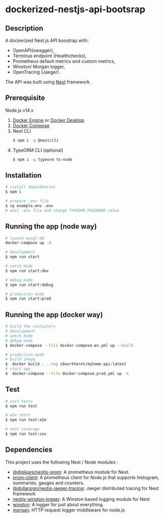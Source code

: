 # dockerized-nestjs-api-bootsrap

## Description
A dockerized Nest.js API boostrap with:
* OpenAPI(swagger),
* Terminus endpoint (Healthchecks),
* Prometheus default metrics and custom metrics,
* Winston/ Morgan logger,
* OpenTracing (Jaeger) .

The API was built using [Nest](https://github.com/nestjs/nest) framework.

## Prerequisite

Node.js v14.x

1. [Docker Engine](https://docs.docker.com/engine/install/) or [Docker Desktop](https://docs.docker.com/desktop/)
1. [Docker Compose](https://docs.docker.com/compose/install/)
1.  Nest CLI 
    ```bash
    $ npm i -g @nest/cli
    ```
1.  TypeORM CLI (optional) 
    ```bash
    $ npm i -g typeorm ts-node
    ```

## Installation

```bash
# install dependencies
$ npm i

# prepare .env file
$ cp example.env .env
# edit .env file and change TYPEORM_PASSWORD value
```

## Running the app (node way)

```bash
# launch mysql DB
docker-compose up -d

# development
$ npm run start

# watch mode
$ npm run start:dev

# debug mode
$ npm run start:debug

# production mode
$ npm run start:prod
```

## Running the app (docker way)

```bash
# build the containers
# development
# watch mode
# debug mode
$ docker-compose --file docker-compose.ev.yml up --build

# production mode
# build image
$  docker build . --tag cbeurtheret/myhome-api:latest
# start app
$  docker-compose --file docker-compose.prod.yml up -d
```

## Test

```bash
# unit tests
$ npm run test

# e2e tests
$ npm run test:e2e

# test coverage
$ npm run test:cov
```

## Dependencies

This project uses the following Nest / Node modules :
* [@digikare/nestjs-prom](https://www.npmjs.com/package/@digikare/nestjs-prom): A prometheus module for Nest.
* [prom-client](https://www.npmjs.com/package/prom-client): A prometheus client for Node.js that supports histogram, summaries, gauges and counters.
* [@dollarsign/nestjs-jaeger-tracing](https://www.npmjs.com/package/@dollarsign/nestjs-jaeger-tracing): Jaeger distributed tracing for Nest framework
* [nestjs-winston-logger](https://www.npmjs.com/package/nestjs-winston-logger): A Winston based logging module for Nest
* [winston](https://www.npmjs.com/package/winston): A logger for just about everything.
* [morgan](https://www.npmjs.com/package/morgan): HTTP request logger middleware for node.js
